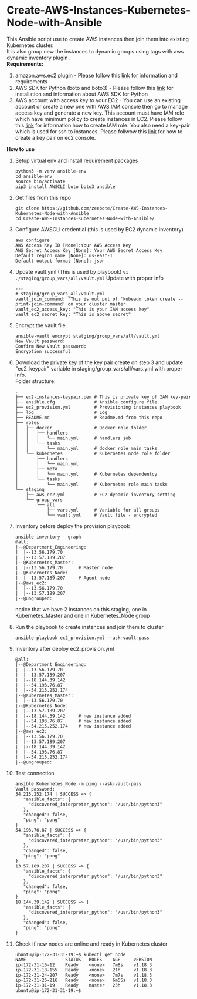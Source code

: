 # Create-AWS-Instances-Kubernetes-Node-with-Ansible
This Ansible script use to create AWS instances then join them into existing Kubernetes cluster. <br>
It is also group new the instances to dynamic groups using tags with aws dynamic inventory plugin .<br>
**Requirements:**
1. amazon.aws.ec2 plugin - Please follow this [link](https://docs.ansible.com/ansible/latest/collections/amazon/aws/ec2_module.html#synopsis) for information and requirements
1. AWS SDK for Python (boto and boto3) - Please follow this [link](https://aws.amazon.com/sdk-for-python/) for installation and information about AWS SDK for Python
1. AWS account with access key to your EC2 - You can use an existing account or create a new one with AWS IAM console then go to manage access key and generate 
a new key. This account must have IAM role which have minimum policy to create instances in EC2. Please follow this [link](https://docs.aws.amazon.com/AWSEC2/latest/UserGuide/iam-roles-for-amazon-ec2.html) for information how to create IAM role. You also need a key-pair which is used for ssh to instances. Please follwow this [link](https://docs.aws.amazon.com/AWSEC2/latest/UserGuide/ec2-key-pairs.html#having-ec2-create-your-key-pair) for how to create a key pair on ec2 console.<br>

**How to use**
1. Setup virtual env and install requirement packages
   ```
   python3 -m venv ansible-env
   cd ansible-env
   source bin/activate
   pip3 install AWSCLI boto boto3 ansible
   ```
   
1. Get files from this repo
   ```
   git clone https://github.com/zeebote/Create-AWS-Instances-Kubernetes-Node-with-Ansible
   cd Create-AWS-Instances-Kubernetes-Node-with-Ansible/
   ```
1. Configure AWSCLI credential (this is used by EC2 dynamic inventory)
   ```
   aws configure
   AWS Access Key ID [None]:Your AWS Access Key
   AWS Secret Access Key [None]: Your AWS Secret Access Key 
   Default region name [None]: us-east-1
   Default output format [None]: json
   ```
1. Update vault.yml (This is used by playbook)
   ```vi ./staging/group_vars/all/vault.yml```
   Update with proper info
   ```
   ---
   # staging/group_vars_all/vault.yml
   vault_join_command: "This is out put of 'kubeadm token create --print-join-command' on your cluster master
   vault_ec2_access_key: "This is your IAM access key"
   vault_ec2_secret_key: "This is above secret"
   ```
1. Encrypt the vault file
   ``` 
   ansible-vault encrypt statging/group_vars/all/vault.yml
   New Vault password:
   Confirm New Vault password:
   Encryption successful
   ```
1. Download the private key of the key pair create on step 3 and update "ec2_keypair" variable in staging/group_vars/all/vars.yml with proper info. <br>
   Folder structure:
   ```
   .
   ├── ec2-instances-keypair.pem # This is private key of IAM key-pair
   ├── ansible.cfg               # Ansible configure file
   ├── ec2_provision.yml         # Provisioning instances playbook
   ├── log                       # Log
   ├── README.md                 # Readme.md from this repo
   ├── roles
   │   ├── docker                # Docker role folder
   │   │   ├── handlers
   │   │   │   └── main.yml      # handlers job
   │   │   └── tasks
   │   │       └── main.yml      # docker role main tasks
   │   └── kubernetes            # Kubernetes node role folder
   │       ├── handlers
   │       │   └── main.yml
   │       ├── meta
   │       │   └── main.yml      # Kubernetes dependentcy
   │       └── tasks
   │           └── main.yml      # Kubernetes role main tasks
   └── staging
       ├── aws_ec2.yml           # EC2 dynamic inventory setting
       └── group_vars
           └── all              
               ├── vars.yml      # Variable for all groups
               └── vault.yml     # Vault file - encrypted
   ```
1. Inventory before deploy the provision playbook
   ```
   ansible-inventory --graph
   @all:
   |--@Department_Engineering:
   |  |--13.56.179.70
   |  |--13.57.189.207
   |--@Kubernetes_Master:
   |  |--13.56.179.70      # Master node
   |--@Kubernetes_Node:
   |  |--13.57.189.207     # Agent node
   |--@aws_ec2:
   |  |--13.56.179.70
   |  |--13.57.189.207
   |--@ungrouped:
   ```
   notice that we have 2 instances on this staging, one in Kubernetes_Master and one in Kubernetes_Node group
   
1. Run the playbook to create instances and join them to cluster
   ```
   ansible-playbook ec2_provision.yml --ask-vault-pass
   ```
1. Inventory after deploy ec2_provision.yml
   ```
   @all:
   |--@Department_Engineering:
   |  |--13.56.179.70
   |  |--13.57.189.207
   |  |--18.144.39.142     
   |  |--54.193.76.87
   |  |--54.215.252.174
   |--@Kubernetes_Master:
   |  |--13.56.179.70
   |--@Kubernetes_Node:
   |  |--13.57.189.207
   |  |--18.144.39.142     # new instance added
   |  |--54.193.76.87      # new instance added
   |  |--54.215.252.174    # new instance added
   |--@aws_ec2:
   |  |--13.56.179.70
   |  |--13.57.189.207
   |  |--18.144.39.142
   |  |--54.193.76.87
   |  |--54.215.252.174
   |--@ungrouped:
   ```
1. Test connection
   ```
   ansible Kubernetes_Node -m ping --ask-vault-pass
   Vault password: 
   54.215.252.174 | SUCCESS => {
      "ansible_facts": {
        "discovered_interpreter_python": "/usr/bin/python3"
      },
      "changed": false,
      "ping": "pong"
   }
   54.193.76.87 | SUCCESS => {
      "ansible_facts": {
        "discovered_interpreter_python": "/usr/bin/python3"
      },
      "changed": false,
      "ping": "pong"
   }
   13.57.189.207 | SUCCESS => {
      "ansible_facts": {
        "discovered_interpreter_python": "/usr/bin/python3"
      },
      "changed": false,
      "ping": "pong"
   }
   18.144.39.142 | SUCCESS => {
      "ansible_facts": {
        "discovered_interpreter_python": "/usr/bin/python3"
      },
      "changed": false,
      "ping": "pong"
   }
1. Check if new nodes are online and ready in Kubernetes cluster
   ```
   ubuntu@ip-172-31-31-19:~$ kubectl get node
   NAME               STATUS   ROLES    AGE     VERSION
   ip-172-31-16-12    Ready    <none>   7m8s    v1.18.3
   ip-172-31-18-155   Ready    <none>   21h     v1.18.3
   ip-172-31-24-207   Ready    <none>   7m7s    v1.18.3
   ip-172-31-26-216   Ready    <none>   6m55s   v1.18.3
   ip-172-31-31-19    Ready    master   23h     v1.18.3
   ubuntu@ip-172-31-31-19:~$ 
   ```
   
